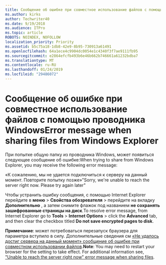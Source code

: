 ```yaml
---
title: Сообщение об ошибке при совместное использование файлов с помощью проводника Windows
ms.author: kirks
author: Techwriter40
ms.date: 9/19/2018
ms.audience: ITPro
ms.topic: article
ROBOTS: NOINDEX, NOFOLLOW
localization_priority: Priority
ms.assetid: b5c75a18-1db8-42e9-8b95-730913a61491
ms.openlocfilehash: 64a1ece4c9904dc0054e1c4340f3f7ae9111fb95
ms.sourcegitcommit: e2864efcfb493b6e46b662b746661a61232bdba7
ms.translationtype: MT
ms.contentlocale: ru-RU
ms.lasthandoff: 01/24/2019
ms.locfileid: "29486072"
---
```

# <a name="error-message-when-sharing-files-from-windows-explorer"></a><span data-ttu-id="50830-102">Сообщение об ошибке при совместное использование файлов с помощью проводника Windows</span><span class="sxs-lookup"><span data-stu-id="50830-102">Error message when sharing files from Windows Explorer</span></span>

<span data-ttu-id="50830-103">При попытке общую папку из проводника Windows, может появиться следующее сообщение об ошибке:</span><span class="sxs-lookup"><span data-stu-id="50830-103">When trying to share from Windows Explorer, you may receive the following error message:</span></span>
  
<span data-ttu-id="50830-p101">«К сожалению, мы не удается подключиться к серверу на данный момент. Повторите попытку позже»</span><span class="sxs-lookup"><span data-stu-id="50830-p101">"Sorry, we're unable to reach the server right now. Please try again later"</span></span>
  
<span data-ttu-id="50830-106">Чтобы устранить ошибку сообщения, с помощью Internet Explorer перейдите в **меню** \> **Свойства обозревателя** \> перейдите на вкладку **Дополнительно** , а затем снимите флажок под названием **не сохранять зашифрованные страницы на диск**.</span><span class="sxs-lookup"><span data-stu-id="50830-106">To resolve error message, from Internet Explorer go to **Tools** \> **Internet Options** \> click the **Advanced** tab, and then clear the checkbox titled **Do not save encrypted pages to disk**.</span></span> 
  
 <span data-ttu-id="50830-p102">**Примечание**: может потребоваться перезапуск браузера для параметра вступило в силу. Дополнительные сведения см [«Не удалось достиг сервера на данный момент» сообщение об ошибке при совместном использовании файлов](https://go.microsoft.com/fwlink/?linkid=2022914).</span><span class="sxs-lookup"><span data-stu-id="50830-p102">**Note**: You may need to restart your browser for the setting to take effect. For additional information see, ["Unable to reach the server right now" error message when sharing files](https://go.microsoft.com/fwlink/?linkid=2022914).</span></span>
  

